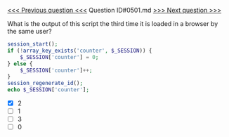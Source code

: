[<<< Previous question <<<](0500.md)  Question ID#0501.md  [>>> Next question >>>](0502.md) 

What is the output of this script the third time it is loaded in a browser by the same user?
```php
session_start();
if (!array_key_exists('counter', $_SESSION)) {
    $_SESSION['counter'] = 0;
} else {
    $_SESSION['counter']++;
}
session_regenerate_id();
echo $_SESSION['counter'];
```

- [x] 2
- [ ] 1
- [ ] 3
- [ ] 0
